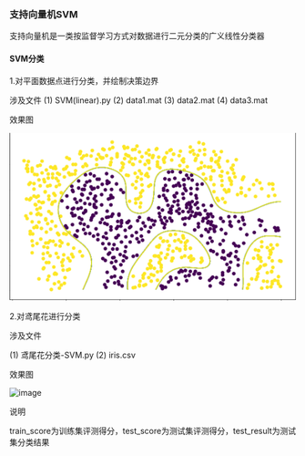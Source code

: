 ### 支持向量机SVM
支持向量机是一类按监督学习方式对数据进行二元分类的广义线性分类器
#### SVM分类
1.对平面数据点进行分类，并绘制决策边界

涉及文件
(1) SVM(linear).py
(2) data1.mat
(3) data2.mat
(4) data3.mat

效果图

![image](https://github.com/jiaozi12/Algorithmic-Implementation/blob/master/%E6%9C%BA%E5%99%A8%E5%AD%A6%E4%B9%A0/%E6%94%AF%E6%8C%81%E5%90%91%E9%87%8F%E6%9C%BASVM/image/SVM%E6%95%88%E6%9E%9C%E5%9B%BE.png)

2.对鸢尾花进行分类

涉及文件

(1) 鸢尾花分类-SVM.py
(2) iris.csv

效果图

![image]()

说明

train_score为训练集评测得分，test_score为测试集评测得分，test_result为测试集分类结果

